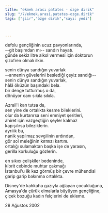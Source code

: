 ```yaml
---
title: "ekmek arası patates - özge dirik"
slug: "/7/ekmek.arasi.patates-ozge.dirik"
tags: ["şiir","özge dirik","sayı: yedi"]



---
```

defolu gençliğinin ucuz pavyonlarında,    
--git başımdan mı-- sandın hayatı.  
günde sekiz litre alkol vermesi için doktorun  
şizofren olmalı ilkin.

senin dünya sandığın yuvarlak  
--annenin güvelerini beslediği çeyiz sandığı--  
senin dünya sandığın yuvarlak,  
hâlâ öküzün başındaki bela.  
bir denge tutturmuş o da,  
dönüyor canı sıkıla sıkıla.

Azrail'i kan tutsa da,  
sen yine de ortalıkta kesme bileklerini.  
olur da kurtarırsa seni emniyet şeritleri,  
ahiret için vazgeçtiğin şeyler kalmaz  
kapışılırsa bileziklerin.  
ayrılık bu,  
nanik yapılmaz sevgilinin ardından,  
gör sol meleğinin kırmızı kartını.  
ortalığı sulamaktan başka işe de yarasın,  
gerilla korkuluğu gözlerin.

en sıkıcı çelişkiler bedeninde,  
kibrit cebinde muhtar çakmağı  
İstanbul'u ilk kez görmüş bir çevre mühendisi  
garip garip bakınma ortalıkta.

Disney'de kahkaha gazıyla ağlayan çocukluğuna,  
Amasya'da çürük elmalarla büyüyen gençliğine,  
çiçek bozuğu kadın felçlerini de ekleme.

28 Ağustos 2002
